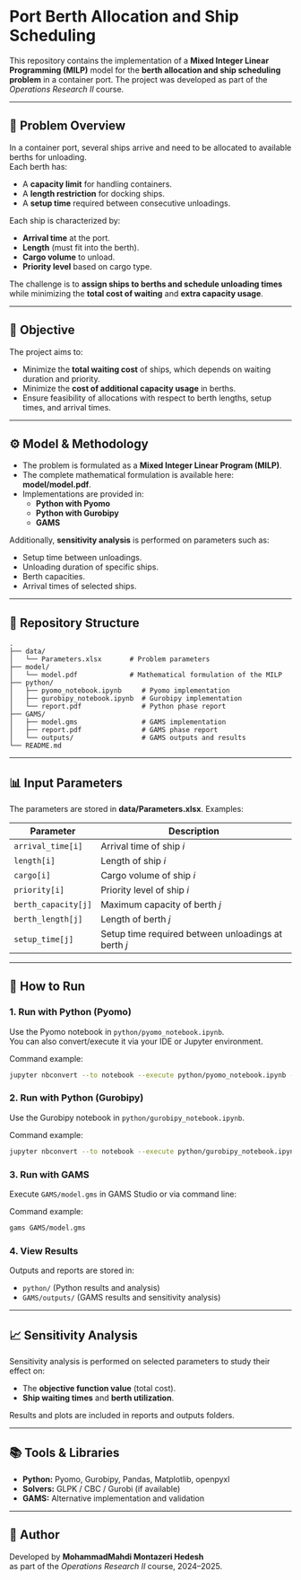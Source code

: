 # Port Berth Allocation and Ship Scheduling

This repository contains the implementation of a **Mixed Integer Linear Programming (MILP)** model for the **berth allocation and ship scheduling problem** in a container port. The project was developed as part of the *Operations Research II* course.

---

## 📌 Problem Overview
In a container port, several ships arrive and need to be allocated to available berths for unloading.  
Each berth has:
- A **capacity limit** for handling containers.  
- A **length restriction** for docking ships.  
- A **setup time** required between consecutive unloadings.  

Each ship is characterized by:  
- **Arrival time** at the port.  
- **Length** (must fit into the berth).  
- **Cargo volume** to unload.  
- **Priority level** based on cargo type.  

The challenge is to **assign ships to berths and schedule unloading times** while minimizing the **total cost of waiting** and **extra capacity usage**.

---

## 🎯 Objective
The project aims to:  
- Minimize the **total waiting cost** of ships, which depends on waiting duration and priority.  
- Minimize the **cost of additional capacity usage** in berths.  
- Ensure feasibility of allocations with respect to berth lengths, setup times, and arrival times.

---

## ⚙️ Model & Methodology
- The problem is formulated as a **Mixed Integer Linear Program (MILP)**.  
- The complete mathematical formulation is available here: **model/model.pdf**.  
- Implementations are provided in:
  - **Python with Pyomo**  
  - **Python with Gurobipy**  
  - **GAMS**  

Additionally, **sensitivity analysis** is performed on parameters such as:  
- Setup time between unloadings.  
- Unloading duration of specific ships.  
- Berth capacities.  
- Arrival times of selected ships.  

---

## 📂 Repository Structure
```plaintext
.
├── data/
│   └── Parameters.xlsx       # Problem parameters
├── model/
│   └── model.pdf             # Mathematical formulation of the MILP
├── python/
│   ├── pyomo_notebook.ipynb     # Pyomo implementation
│   ├── gurobipy_notebook.ipynb  # Gurobipy implementation
│   └── report.pdf               # Python phase report
├── GAMS/
│   ├── model.gms                # GAMS implementation
│   ├── report.pdf               # GAMS phase report
│   └── outputs/                 # GAMS outputs and results
└── README.md
```

---

## 📊 Input Parameters
The parameters are stored in **data/Parameters.xlsx**. Examples:

| Parameter | Description |
|-----------|-------------|
| `arrival_time[i]` | Arrival time of ship *i* |
| `length[i]` | Length of ship *i* |
| `cargo[i]` | Cargo volume of ship *i* |
| `priority[i]` | Priority level of ship *i* |
| `berth_capacity[j]` | Maximum capacity of berth *j* |
| `berth_length[j]` | Length of berth *j* |
| `setup_time[j]` | Setup time required between unloadings at berth *j* |

---

## 🚀 How to Run

### 1. Run with Python (Pyomo)
Use the Pyomo notebook in `python/pyomo_notebook.ipynb`.  
You can also convert/execute it via your IDE or Jupyter environment.

Command example:  
```bash
jupyter nbconvert --to notebook --execute python/pyomo_notebook.ipynb --output python/pyomo_notebook_out.ipynb
```

### 2. Run with Python (Gurobipy)
Use the Gurobipy notebook in `python/gurobipy_notebook.ipynb`.

Command example:  
```bash
jupyter nbconvert --to notebook --execute python/gurobipy_notebook.ipynb --output python/gurobipy_notebook_out.ipynb
```

### 3. Run with GAMS
Execute `GAMS/model.gms` in GAMS Studio or via command line:

Command example:  
```bash
gams GAMS/model.gms
```

### 4. View Results
Outputs and reports are stored in:  
- `python/` (Python results and analysis)  
- `GAMS/outputs/` (GAMS results and sensitivity analysis)

---

## 📈 Sensitivity Analysis
Sensitivity analysis is performed on selected parameters to study their effect on:
- The **objective function value** (total cost).  
- **Ship waiting times** and **berth utilization**.  

Results and plots are included in reports and outputs folders.

---

## 📚 Tools & Libraries
- **Python:** Pyomo, Gurobipy, Pandas, Matplotlib, openpyxl  
- **Solvers:** GLPK / CBC / Gurobi (if available)  
- **GAMS:** Alternative implementation and validation  

---

## 👤 Author
Developed by **MohammadMahdi Montazeri Hedesh**  
as part of the *Operations Research II* course, 2024–2025.
